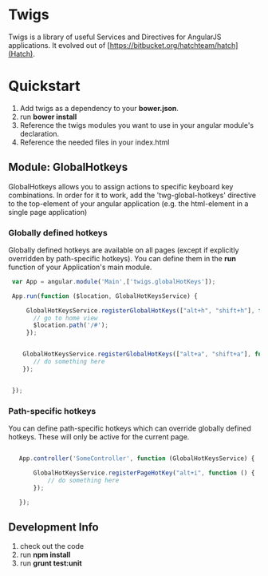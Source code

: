 
# Twigs

Twigs is a library of useful Services and Directives for AngularJS applications. It evolved out of [https://bitbucket.org/hatchteam/hatch](Hatch).

# Quickstart

1. Add twigs as a dependency to your **bower.json**.
2. run **bower install**
3. Reference the twigs modules you want to use in your angular module's declaration.
4. Reference the needed files in your index.html

## Module: GlobalHotkeys

GlobalHotkeys allows you to assign actions to specific keyboard key combinations.
In order for it to work, add the 'twg-global-hotkeys' directive to the top-element of your angular application (e.g. the html-element in a single page application)

### Globally defined hotkeys
Globally defined hotkeys are available on all pages (except if explicitly overridden by path-specific hotkeys). You can define them in the **run** function of your Application's main module.

 ```javascript
  var App = angular.module('Main',['twigs.globalHotKeys']);

  App.run(function ($location, GlobalHotKeysService) {

      GlobalHotKeysService.registerGlobalHotKeys(["alt+h", "shift+h"], function () {
        // go to home view
        $location.path('/#');
      });


     GlobalHotKeysService.registerGlobalHotKeys(["alt+a", "shift+a"], function () {
        // do something here
     });


  });
  ```


### Path-specific hotkeys
You can define path-specific hotkeys which can override globally defined hotkeys. These will only be active for the current page.

 ```javascript

    App.controller('SomeController', function (GlobalHotKeysService) {

        GlobalHotKeysService.registerPageHotKey("alt+i", function () {
            // do something here
        });

    });

 ```



## Development Info

 1. check out the code
 2. run **npm install**
 3. run **grunt test:unit**